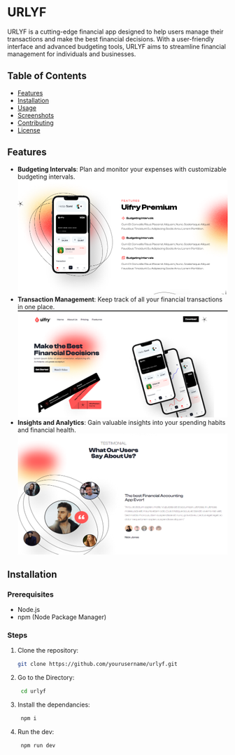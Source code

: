 # URLYF

URLYF is a cutting-edge financial app designed to help users manage their transactions and make the best financial decisions. With a user-friendly interface and advanced budgeting tools, URLYF aims to streamline financial management for individuals and businesses.

## Table of Contents

- [Features](#features)
- [Installation](#installation)
- [Usage](#usage)
- [Screenshots](#screenshots)
- [Contributing](#contributing)
- [License](#license)

## Features

- **Budgeting Intervals**: Plan and monitor your expenses with customizable budgeting intervals.
![Budgeting Intervals](./Screenshot%202024-06-08%20145045.png)
- **Transaction Management**: Keep track of all your financial transactions in one place.
![Transaction Management](./Screenshot%202024-06-09%20004937.png)
- **Insights and Analytics**: Gain valuable insights into your spending habits and financial health.
![Insights](./Screenshot%202024-06-09%20011505.png)

## Installation

### Prerequisites

- Node.js
- npm (Node Package Manager)

### Steps

1. Clone the repository:
   ```bash
   git clone https://github.com/yourusername/urlyf.git

1. Go to the Directory:
   ```bash
    cd urlyf

1. Install the dependancies:
   ```bash
    npm i

1. Run the dev:
   ```bash
    npm run dev
